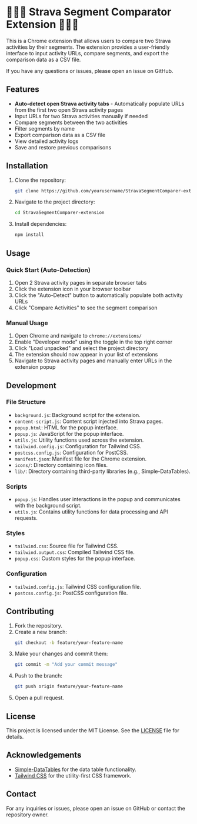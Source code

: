 # 🚴🏼‍♂️ Strava Segment Comparator Extension 🏃🏼‍♀️

This is a Chrome extension that allows users to compare two Strava activities by their segments. The extension provides a user-friendly interface to input activity URLs, compare segments, and export the comparison data as a CSV file.

If you have any questions or issues, please open an issue on GitHub.

## Features

- **Auto-detect open Strava activity tabs** - Automatically populate URLs from the first two open Strava activity pages
- Input URLs for two Strava activities manually if needed
- Compare segments between the two activities
- Filter segments by name
- Export comparison data as a CSV file
- View detailed activity logs
- Save and restore previous comparisons

## Installation

1. Clone the repository:
    ```sh
    git clone https://github.com/yourusername/StravaSegmentComparer-extension.git
    ```
2. Navigate to the project directory:
    ```sh
    cd StravaSegmentComparer-extension
    ```
3. Install dependencies:
    ```sh
    npm install
    ```

## Usage

### Quick Start (Auto-Detection)
1. Open 2 Strava activity pages in separate browser tabs
2. Click the extension icon in your browser toolbar
3. Click the "Auto-Detect" button to automatically populate both activity URLs
4. Click "Compare Activities" to see the segment comparison

### Manual Usage
1. Open Chrome and navigate to `chrome://extensions/`
2. Enable "Developer mode" using the toggle in the top right corner
3. Click "Load unpacked" and select the project directory
4. The extension should now appear in your list of extensions
5. Navigate to Strava activity pages and manually enter URLs in the extension popup

## Development

### File Structure

- `background.js`: Background script for the extension.
- `content-script.js`: Content script injected into Strava pages.
- `popup.html`: HTML for the popup interface.
- `popup.js`: JavaScript for the popup interface.
- `utils.js`: Utility functions used across the extension.
- `tailwind.config.js`: Configuration for Tailwind CSS.
- `postcss.config.js`: Configuration for PostCSS.
- `manifest.json`: Manifest file for the Chrome extension.
- `icons/`: Directory containing icon files.
- `lib/`: Directory containing third-party libraries (e.g., Simple-DataTables).

### Scripts

- `popup.js`: Handles user interactions in the popup and communicates with the background script.
- `utils.js`: Contains utility functions for data processing and API requests.

### Styles

- `tailwind.css`: Source file for Tailwind CSS.
- `tailwind.output.css`: Compiled Tailwind CSS file.
- `popup.css`: Custom styles for the popup interface.

### Configuration

- `tailwind.config.js`: Tailwind CSS configuration file.
- `postcss.config.js`: PostCSS configuration file.

## Contributing

1. Fork the repository.
2. Create a new branch:
    ```sh
    git checkout -b feature/your-feature-name
    ```
3. Make your changes and commit them:
    ```sh
    git commit -m "Add your commit message"
    ```
4. Push to the branch:
    ```sh
    git push origin feature/your-feature-name
    ```
5. Open a pull request.

## License
This project is licensed under the MIT License. See the [LICENSE](LICENSE.md) file for details.

## Acknowledgements

- [Simple-DataTables](https://github.com/fiduswriter/Simple-DataTables) for the data table functionality.
- [Tailwind CSS](https://tailwindcss.com/) for the utility-first CSS framework.

## Contact

For any inquiries or issues, please open an issue on GitHub or contact the repository owner.
